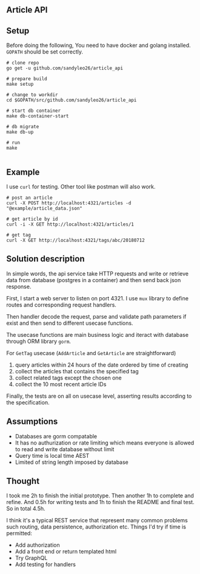 Article API
--
## Setup
Before doing the following, You need to have docker and golang installed. `GOPATH` should be set correctly.


```
# clone repo
go get -u github.com/sandyleo26/article_api

# prepare build
make setup

# change to workdir
cd $GOPATH/src/github.com/sandyleo26/article_api

# start db container
make db-container-start

# db migrate
make db-up

# run
make
    
```

## Example
I use `curl` for testing. Other tool like postman will also work.

```
# post an article
curl -X POST http://localhost:4321/articles -d "@example/article_data.json"

# get article by id
curl -i -X GET http://localhost:4321/articles/1

# get tag
curl -X GET http://localhost:4321/tags/abc/20180712
```

## Solution description
In simple words, the api service take HTTP requests and write or retrieve data from database (postgres in a container) and then send back json response.

First, I start a web server to listen on port 4321. I use `mux` library to define routes and corresponding request handlers.

Then handler decode the request, parse and validate path parameters if exist and then send to different usecase functions.

The usecase functions are main business logic and iteract with database through ORM library `gorm`.

For `GetTag` usecase (`AddArticle` and `GetArticle` are straightforward)
  1. query articles within 24 hours of the date ordered by time of creating
  2. collect the articles that contains the specified tag
  3. collect related tags except the chosen one
  4. collect the 10 most recent article IDs

Finally, the tests are on all on usecase level, asserting results according to the specification.

## Assumptions
* Databases are gorm compatable
* It has no authurization or rate limiting which means everyone is allowed to read and write database without limit
* Query time is local time AEST
* Limited of string length imposed by database

## Thought
I took me 2h to finish the initial prototype. Then another 1h to complete and refine. And 0.5h for writing tests and 1h to finish the README and final test. So in total 4.5h.

I think it's a typical REST service that represent many common problems such routing, data persistence, authorization etc. Things I'd try if time is permitted:

* Add authorization
* Add a front end or return templated html
* Try GraphQL
* Add testing for handlers
